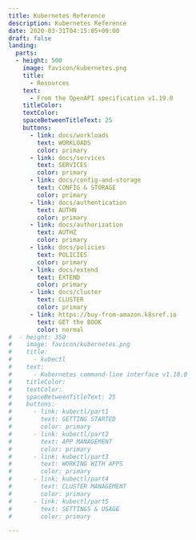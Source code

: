 ```yaml
---
title: Kubernetes Reference
description: Kubernetes Reference
date: 2020-03-31T04:15:05+09:00
draft: false
landing:
  parts:
  - height: 500
    image: favicon/kubernetes.png
    title:
      - Resources
    text:
      - From the OpenAPI specification v1.19.0
    titleColor:
    textColor:
    spaceBetweenTitleText: 25
    buttons:
      - link: docs/workloads
        text: WORKLOADS
        color: primary
      - link: docs/services
        text: SERVICES
        color: primary
      - link: docs/config-and-storage
        text: CONFIG & STORAGE
        color: primary
      - link: docs/authentication
        text: AUTHN
        color: primary
      - link: docs/authorization
        text: AUTHZ
        color: primary
      - link: docs/policies
        text: POLICIES
        color: primary
      - link: docs/extend
        text: EXTEND
        color: primary
      - link: docs/cluster
        text: CLUSTER
        color: primary
      - link: https://buy-from-amazon.k8sref.io
        text: GET the BOOK
        color: normal
#  - height: 350
#    image: favicon/kubernetes.png
#    title:
#      - kubectl
#    text:
#      - Kubernetes command-line interface v1.18.0
#    titleColor:
#    textColor:
#    spaceBetweenTitleText: 25
#    buttons:
#      - link: kubectl/part1
#        text: GETTING STARTED
#        color: primary
#      - link: kubectl/part2
#        text: APP MANAGEMENT
#        color: primary
#      - link: kubectl/part3
#        text: WORKING WITH APPS
#        color: primary
#      - link: kubectl/part4
#        text: CLUSTER MANAGEMENT
#        color: primary
#      - link: kubectl/part5
#        text: SETTINGS & USAGE
#        color: primary

---
```

